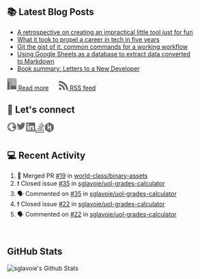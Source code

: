 ## 📚 Latest Blog Posts

<!-- BLOG-POST-LIST:START -->
- [A retrospective on creating an impractical little tool just for fun](https://www.sglavoie.com/posts/2022/09/18/a-retrospective-on-creating-an-impractical-little-tool-just-for-fun/)
- [What it took to propel a career in tech in five years](https://www.sglavoie.com/posts/2022/06/18/what-it-took-to-propel-a-career-in-tech-in-five-years/)
- [Git the gist of it: common commands for a working workflow](https://www.sglavoie.com/posts/2022/04/03/git-the-gist-of-it-common-commands-for-a-working-workflow/)
- [Using Google Sheets as a database to extract data converted to Markdown](https://www.sglavoie.com/posts/2021/12/19/using-google-sheets-as-a-database-to-extract-data-converted-to-markdown/)
- [Book summary: Letters to a New Developer](https://www.sglavoie.com/posts/2021/11/08/book-summary-letters-to-a-new-developer/)
<!-- BLOG-POST-LIST:END -->


[<img alt="rss feed" width="22px" src="./assets/readthedocs.svg" /> Read more][website] &nbsp;&nbsp;&nbsp;&nbsp; [<img alt="rss feed" width="22px" src="./assets/rss.svg" /> RSS feed][rss]

## 🔌 Let's connect

[<img align="left" alt="sglavoie.com" width="22px" src="./assets/globe.svg" />][website]
[<img align="left" alt="sgdlavoie | Twitter" width="22px" src="./assets/twitter.svg" />][twitter]
[<img align="left" alt="sglavoie | LinkedIn" width="22px" src="./assets/linkedin.svg" />][linkedin]
[<img align="left" alt="sglavoie | Stackoverflow" width="22px" src="./assets/stackoverflow.svg" />][stackoverflow]
[<img align="left" alt="sglavoie | HackRank" width="22px" src="./assets/hackerrank.svg" />][hackerrank]

<br /><br />

## :computer: Recent Activity

<!--START_SECTION:activity-->
1. 🎉 Merged PR [#19](https://github.com/world-class/binary-assets/pull/19) in [world-class/binary-assets](https://github.com/world-class/binary-assets)
2. ❗️ Closed issue [#35](https://github.com/sglavoie/uol-grades-calculator/issues/35) in [sglavoie/uol-grades-calculator](https://github.com/sglavoie/uol-grades-calculator)
3. 🗣 Commented on [#35](https://github.com/sglavoie/uol-grades-calculator/issues/35) in [sglavoie/uol-grades-calculator](https://github.com/sglavoie/uol-grades-calculator)
4. ❗️ Closed issue [#22](https://github.com/sglavoie/uol-grades-calculator/issues/22) in [sglavoie/uol-grades-calculator](https://github.com/sglavoie/uol-grades-calculator)
5. 🗣 Commented on [#22](https://github.com/sglavoie/uol-grades-calculator/issues/22) in [sglavoie/uol-grades-calculator](https://github.com/sglavoie/uol-grades-calculator)
<!--END_SECTION:activity-->


<br />

## GitHub Stats

<img alt="sglavoie's Github Stats" src="https://github-readme-stats.sglavoie.vercel.app/api?username=sglavoie&show_icons=true&title_color=5DC1FF&icon_color=fca311&text_color=e5e5e5&bg_color=000000" />

<br /><br />

[hackerrank]: https://www.hackerrank.com/sglavoie
[rss]: https://www.sglavoie.com/feeds/sglavoie.rss.xml
[website]: https://www.sglavoie.com
[twitter]: https://twitter.com/sgdlavoie
[linkedin]: https://www.linkedin.com/in/sglavoie
[stackoverflow]: https://stackoverflow.com/users/8787680/s%C3%A9bastien-lavoie
